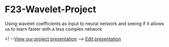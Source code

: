 # F23-Wavelet-Project
Using wavelet coefficients as input to neural network and seeing if it allows us to learn faster with a less complex network

<! --[View our project presentation](https://abysse8.github.io/F23-Wavelet-Project/) -->
[Edit presentation]([https://docs.google.com/presentation/d/1NAYrsHRFQoc5hbt5T9aoKpgtkmtgzNnr4AvBFyoEXCM/edit?usp=sharing](https://docs.google.com/presentation/d/1SFNMKxPbwityyIhfzgAKLgLnIjlO49vKC1Oh4GwZrlQ/edit?usp=sharing)https://docs.google.com/presentation/d/1SFNMKxPbwityyIhfzgAKLgLnIjlO49vKC1Oh4GwZrlQ/edit?usp=sharing)
